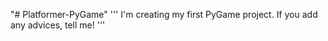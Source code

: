 "# Platformer-PyGame" 
'''
I'm creating my first PyGame project.
If you add any advices, tell me!
'''
